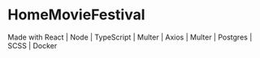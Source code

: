 # HomeMovieFestival
Made with React | Node | TypeScript | Multer | Axios | Multer | Postgres | SCSS | Docker 
